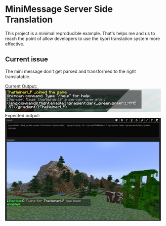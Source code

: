 # MiniMessage Server Side Translation
This project is a minimal reproducible example. That's helps me and us to reach the point of allow developers to use the kyori translation system more effective. 

## Current issue
The mini message don't get parsed and transformed to the right translatable.  


Current Output:
![img_1.png](img_1.png)
Expected output: 
![img.png](img.png)
